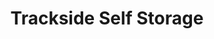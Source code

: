 ---
title: "Trackside Self Storage"
url: /grandview/trackside-self-storage/
shop: storage rental
---